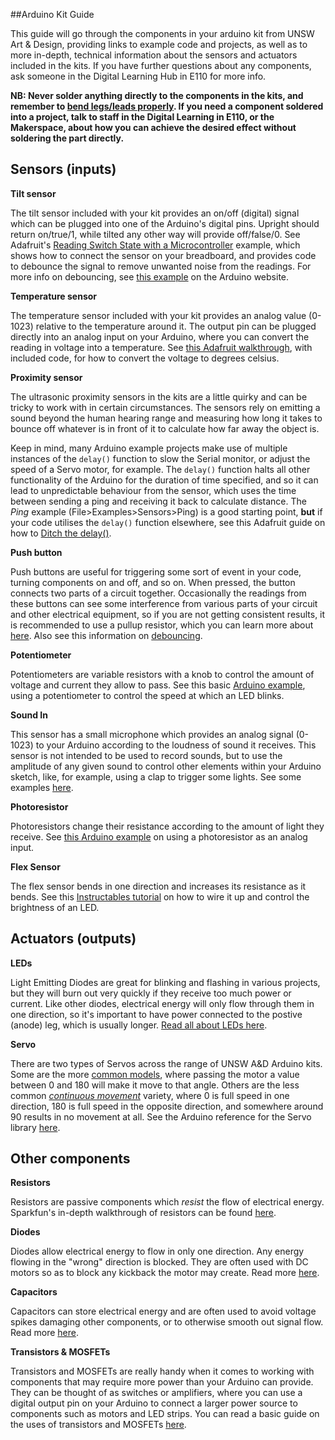 ##Arduino Kit Guide

This guide will go through the components in your arduino kit from UNSW Art & Design, providing links to example code and projects, as well as to more in-depth, technical information about the sensors and actuators included in the kits. If you have further questions about any components, ask someone in the Digital Learning Hub in E110 for more info.

**NB: Never solder anything directly to the components in the kits, and remember to [bend legs/leads properly](https://www.youtube.com/watch?v=_MWwMQvWbOs). If you need a component soldered into a project, talk to staff in the Digital Learning in E110, or the Makerspace, about how you can achieve the desired effect without soldering the part directly.**

## Sensors (inputs)

**Tilt sensor**

The tilt sensor included with your kit provides an on/off (digital) signal which can be plugged into one of the Arduino's digital pins. Upright should return on/true/1, while tilted any other way will provide off/false/0. See Adafruit's [Reading Switch State with a Microcontroller](https://learn.adafruit.com/tilt-sensor/using-a-tilt-sensor) example, which shows how to connect the sensor on your breadboard, and provides code to debounce the signal to remove unwanted noise from the readings. For more info on debouncing, see [this example](https://www.arduino.cc/en/Tutorial/Debounce) on the Arduino website.

**Temperature sensor**

The temperature sensor included with your kit provides an analog value (0-1023) relative to the temperature around it. The output pin can be plugged directly into an analog input on your Arduino, where you can convert the reading in voltage into a temperature. See [this Adafruit walkthrough](https://learn.adafruit.com/tmp36-temperature-sensor/using-a-temp-sensor), with included code, for how to convert the voltage to degrees celsius. 

**Proximity sensor**

The ultrasonic proximity sensors in the kits are a little quirky and can be tricky to work with in certain circumstances. The sensors rely on emitting a sound beyond the human hearing range and measuring how long it takes to bounce off whatever is in front of it to calculate how far away the object is. 

Keep in mind, many Arduino example projects make use of multiple instances of the `delay()` function to slow the Serial monitor, or adjust the speed of a Servo motor, for example. The `delay()` function halts all other functionality of the Arduino for the duration of time specified, and so it can lead to unpredictable behaviour from the sensor, which uses the time between sending a ping and receiving it back to calculate distance. The *Ping* example (File>Examples>Sensors>Ping) is a good starting point, **but** if your code utilises the `delay()` function elsewhere, see this Adafruit guide on how to [Ditch the delay()](https://learn.adafruit.com/multi-tasking-the-arduino-part-1/ditch-the-delay).

**Push button**

Push buttons are useful for triggering some sort of event in your code, turning components on and off, and so on. When pressed, the button connects two parts of a circuit together. Occasionally the readings from these buttons can see some interference from various parts of your circuit and other electrical equipment, so if you are not getting consistent results, it is recommended to use a pullup resistor, which you can learn more about [here](https://www.baldengineer.com/arduino-internal-pull-up-resistor-tutorial.html). Also see this information on [debouncing](https://www.arduino.cc/en/Tutorial/Debounce).

**Potentiometer**

Potentiometers are variable resistors with a knob to control the amount of voltage and current they allow to pass. See this basic [Arduino example](https://www.arduino.cc/en/tutorial/potentiometer), using a potentiometer to control the speed at which an LED blinks.

**Sound In**

This sensor has a small microphone which provides an analog signal (0-1023) to your Arduino according to the loudness of sound it receives. This sensor is not intended to be used to record sounds, but to use the amplitude of any given sound to control other elements within your Arduino sketch, like, for example, using a clap to trigger some lights. See some examples [here](https://randomnerdtutorials.com/guide-for-microphone-sound-sensor-with-arduino/).

**Photoresistor**

Photoresistors change their resistance according to the amount of light they receive. See [this Arduino example](https://www.arduino.cc/en/Tutorial/AnalogInput) on using a photoresistor as an analog input.

**Flex Sensor**

The flex sensor bends in one direction and increases its resistance as it bends. See this [Instructables tutorial](https://www.instructables.com/id/How-to-use-a-Flex-Sensor-Arduino-Tutorial/) on how to wire it up and control the brightness of an LED.

## Actuators (outputs)

**LEDs**

Light Emitting Diodes are great for blinking and flashing in various projects, but they will burn out very quickly if they receive too much power or current. Like other diodes, electrical energy will only flow through them in one direction, so it's important to have power connected to the postive (anode) leg, which is usually longer. [Read all about LEDs here](https://learn.adafruit.com/all-about-leds).

**Servo**

There are two types of Servos across the range of UNSW A&D Arduino kits. Some are the more [common models](https://learn.adafruit.com/adafruit-motor-selection-guide/rc-servos), where passing the motor a value between 0 and 180 will make it move to that angle. Others are the less common [*continuous movement*](https://learn.adafruit.com/adafruit-motor-selection-guide/continuous-rotation-servos) variety, where 0 is full speed in one direction, 180 is full speed in the opposite direction, and somewhere around 90 results in no movement at all. See the Arduino reference for the Servo library [here](https://www.arduino.cc/en/Reference/Servo).

## Other components

**Resistors**

Resistors are passive components which *resist* the flow of electrical energy. Sparkfun's in-depth walkthrough of resistors can be found [here](https://learn.sparkfun.com/tutorials/resistors).

**Diodes**

Diodes allow electrical energy to flow in only one direction. Any energy flowing in the "wrong" direction is blocked. They are often used with DC motors so as to block any kickback the motor may create. Read more [here](https://learn.sparkfun.com/tutorials/diodes/all).

**Capacitors**

Capacitors can store electrical energy and are often used to avoid voltage spikes damaging other components, or to otherwise smooth out signal flow. Read more [here](https://learn.sparkfun.com/tutorials/capacitors).

**Transistors & MOSFETs**

Transistors and MOSFETs are really handy when it comes to working with components that may require more power than your Arduino can provide. They can be thought of as switches or amplifiers, where you can use a digital output pin on your Arduino to connect a larger power source to components such as motors and LED strips. You can read a basic guide on the uses of transistors and MOSFETs [here](https://learn.adafruit.com/transistors-101/overview).
